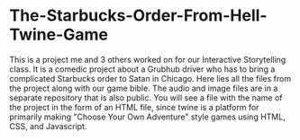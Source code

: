 # The-Starbucks-Order-From-Hell-Twine-Game
This is a project me and 3 others worked on for our Interactive Storytelling class. It is a comedic project about a Grubhub driver who has to bring a complicated Starbucks order to Satan in Chicago. Here lies all the files from the project along with our game bible. The audio and image files are in a separate repository that is also public. You will see a file with the name of the project in the form of an HTML file, since twine is a platform for primarily making "Choose Your Own Adventure" style games using HTML, CSS, and Javascript.
